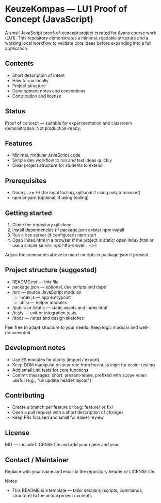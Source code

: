 # KeuzeKompas — LU1 Proof of Concept (JavaScript)

A small JavaScript proof-of-concept project created for Avans course work (LU1). This repository demonstrates a minimal, readable structure and a working local workflow to validate core ideas before expanding into a full application.

## Contents

-   Short description of intent
-   How to run locally
-   Project structure
-   Development notes and conventions
-   Contribution and license

## Status

Proof of concept — suitable for experimentation and classroom demonstration. Not production-ready.

## Features

-   Minimal, modular JavaScript code
-   Simple dev workflow to run and test ideas quickly
-   Clear project structure for students to extend

## Prerequisites

-   Node.js >= 16 (for local tooling, optional if using only a browser)
-   npm or yarn (optional, if using tooling)

## Getting started

1. Clone the repository
   git clone <repo-url>
2. Install dependencies (if package.json exists)
   npm install
3. Run a dev server (if configured)
   npm start
4. Open index.html in a browser if the project is static:
   open index.html or use a simple server:
   npx http-server . -c-1

Adjust the commands above to match scripts in package.json if present.

## Project structure (suggested)

-   README.md — this file
-   package.json — optional, dev scripts and deps
-   /src — source JavaScript modules
    -   index.js — app entrypoint
    -   utils/ — helper modules
-   /public or /static — static assets and index.html
-   /tests — unit or integration tests
-   /docs — notes and design sketches

Feel free to adapt structure to your needs. Keep logic modular and well-documented.

## Development notes

-   Use ES modules for clarity (import / export)
-   Keep DOM manipulation separate from business logic for easier testing
-   Add small unit tests for core functions
-   Commit messages: short, present-tense, prefixed with scope when useful (e.g., "ui: update header layout")

## Contributing

-   Create a branch per feature or bug: feature/<name> or fix/<issue>
-   Open a pull request with a short description of changes
-   Keep PRs focused and small for easier review

## License

MIT — include LICENSE file and add your name and year.

## Contact / Maintainer

Replace with your name and email in the repository header or LICENSE file.

Notes

-   This README is a template — tailor sections (scripts, commands, structure) to the actual project contents.

